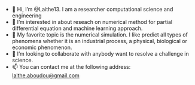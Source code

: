 - 👋 Hi, I’m @Laithe13. I am a researcher computational science and engineering
- 👀 I’m interested in about reseach on numerical method for partial differential equation and machine learning approach.
- 🌱 My favorite topic is the numerical simulation. I like predict all types of phenomena whether it is an industrial process, a physical, biological or economic phenomenon. 
- 💞️ I’m looking to collaborate with anybody want to resolve a challenge in science.
- 📫 You can contact me at the following address: laithe.aboudou@gmail.com

<!---
Laithe13/Laithe13 is a ✨ special ✨ repository because its `README.md` (this file) appears on your GitHub profile.
You can click the Preview link to take a look at your changes.
--->
